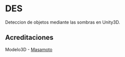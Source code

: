 # DES
Deteccion de objetos mediante las sombras en Unity3D.


## Acreditaciones

Modelo3D - [Masamoto][1]

[1]: https://assetstore.unity.com/packages/3d/characters/sd-martial-arts-girl-xia-chan-102300